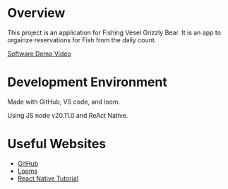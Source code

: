 # Overview

This project is an application for Fishing Vesel Grizzly Bear. It is an app to orgainze reservations for Fish from the daily count.

[Software Demo Video]()

# Development Environment

Made with GitHub, VS code, and loom.

Using JS node v20.11.0 and ReAct Native.
# Useful Websites

* [GitHub](https://github.com/)
* [Looms](https://www.youtube.com/)
* [React Native Tutorial](code.visualstudio.com/docs/nodejs/reactjs-tutorial)
